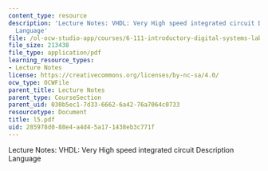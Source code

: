 ```yaml
---
content_type: resource
description: 'Lecture Notes: VHDL: Very High speed integrated circuit Description
  Language'
file: /ol-ocw-studio-app/courses/6-111-introductory-digital-systems-laboratory-fall-2002/285978d088e4a4d45a171438eb3c771f_l5.pdf
file_size: 213438
file_type: application/pdf
learning_resource_types:
- Lecture Notes
license: https://creativecommons.org/licenses/by-nc-sa/4.0/
ocw_type: OCWFile
parent_title: Lecture Notes
parent_type: CourseSection
parent_uid: 030b5ec1-7d33-6662-6a42-76a7064c0733
resourcetype: Document
title: l5.pdf
uid: 285978d0-88e4-a4d4-5a17-1438eb3c771f
---
```

Lecture Notes: VHDL: Very High speed integrated circuit Description Language